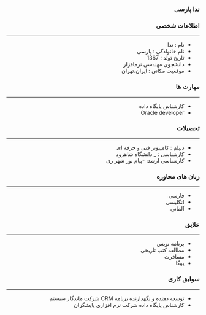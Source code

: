 <style type="text/css">
body{
 direction:rtl;
}
</style>
### ندا پارسی

### اطلاعات شخصی

---
+ نام : ندا
+ نام خانوادگی : پارسی
+ تاریخ تولد : 1367
+ دانشجوی مهندسی نرمافزار 
+ موقعیت مکانی : ایران،تهران


### مهارت ها

---
+ کارشناس پایگاه داده
+ Oracle developer

### تحصیلات

---
+ دیپلم : کامپیوتر فنی و حرفه ای
+ کارشناسی : 
_ دانشگاه شاهرود
+ کارشناسی ارشد:
-پیام نور شهر ری


### زبان های محاوره

---
+ فارسی
+ انگلیسی
+ آلمانی

### علایق

---
+ برنامه نویس 
+ مطالعه کتب تاریخی
+ مسافرت
+ یوگا

### سوابق کاری

---
+ توسعه دهنده و نگهدارنده برنامه CRM شرکت ماندگار سیستم
+ کارشناس پایگاه داده شرکت نرم افزاری پایشگران



